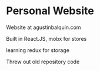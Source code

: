 Personal Website
===========================


Website at agustinbalquin.com

Built in React.JS, mobx for stores

learning redux for storage

Threw out old repository code